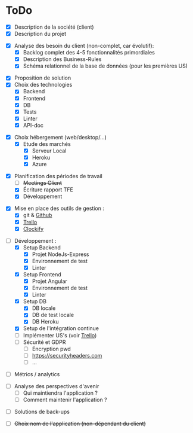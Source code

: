 # ToDo 

- [X] Description de la société (client)
- [X] Description du projet
>
- [X] Analyse des besoin du client (non-complet, car évolutif):
  - [X] Backlog complet des 4-5 fonctionnalités primordiales 
  - [X] Description des Business-Rules
  - [X] Schéma relationnel de la base de données (pour les premières US)
>
- [X] Proposition de solution 
- [X] Choix des technologies 
    - [X] Backend
    - [X] Frontend
    - [X] DB
    - [X] Tests
    - [X] Linter
    - [X] API-doc
>
- [X] Choix hébergement (web/desktop/...)
  - [X] Etude des marchés
    - [X] Serveur Local
    - [X] Heroku 
    - [X] Azure 
>
- [X] Planification des périodes de travail 
  - [ ] ~~Meetings Client~~
  - [X] Écriture rapport TFE
  - [X] Développement
>
- [X] Mise en place des outils de gestion :
  - [X] git & [Github](https://github.com/MMichotte/SLG_APP)
  - [X] [Trello](https://trello.com/b/jxYKBrWG)
  - [X] [Clockify](https://clockify.me/shared/5faa54597454944cb39a6c64)
>
- [ ] Développement :
  - [X] Setup Backend
    - [X] Projet NodeJs-Express
    - [X] Environnement de test
    - [X] Linter
  - [X] Setup Frontend
    - [X] Projet Angular
    - [X] Environnement de test
    - [X] Linter
  - [X] Setup DB
    - [X] DB locale
    - [X] DB de test locale
    - [X] DB Heroku
  - [X] Setup de l'intégration continue
  - [ ] Implémenter US's (voir [Trello](https://trello.com/b/jxYKBrWG))
  - [ ] Sécurité et GDPR
    - [ ] Encryption pwd
    - [ ] https://securityheaders.com
    - [ ] ...
>
- [ ] Métrics / analytics 
>
- [ ] Analyse des perspectives d'avenir 
  - [ ] Qui maintiendra l'application ?
  - [ ] Comment maintenir l'application ? 
>
- [ ] Solutions de back-ups 
>
- [ ] ~~Choix nom de l'application (non-dépendant du client)~~